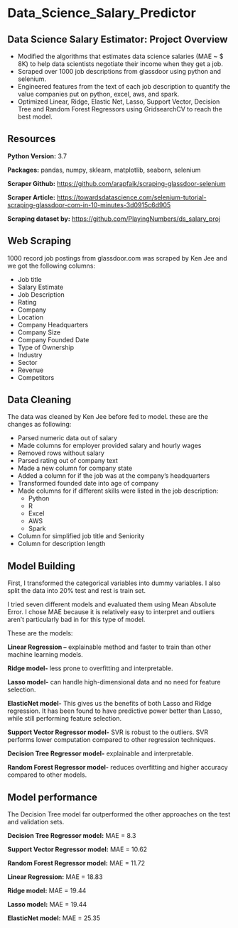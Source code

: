 # Data_Science_Salary_Predictor

## Data Science Salary Estimator: Project Overview
* Modified the algorithms that estimates data science salaries (MAE ~ $ 8K) to help data scientists negotiate their income when they get a job.
* Scraped over 1000 job descriptions from glassdoor using python and selenium.
* Engineered features from the text of each job description to quantify the value companies put on python, excel, aws, and spark.
* Optimized Linear, Ridge, Elastic Net, Lasso,  Support Vector, Decision Tree and Random Forest Regressors using GridsearchCV to reach the best model.

## Resources

**Python Version:** 3.7

**Packages:** pandas, numpy, sklearn, matplotlib, seaborn, selenium

**Scraper Github:** https://github.com/arapfaik/scraping-glassdoor-selenium

**Scraper Article:** https://towardsdatascience.com/selenium-tutorial-scraping-glassdoor-com-in-10-minutes-3d0915c6d905

**Scraping dataset by:** https://github.com/PlayingNumbers/ds_salary_proj

## Web Scraping

1000 record job postings from glassdoor.com was scraped by Ken Jee and we got the following columns:
* Job title
* Salary Estimate
* Job Description
* Rating
* Company
* Location
* Company Headquarters
* Company Size
* Company Founded Date
* Type of Ownership
* Industry
* Sector
* Revenue
* Competitors

## Data Cleaning

The data was cleaned by Ken Jee before fed to model. these are the changes as following: 

* Parsed numeric data out of salary
* Made columns for employer provided salary and hourly wages
* Removed rows without salary
* Parsed rating out of company text
* Made a new column for company state
* Added a column for if the job was at the company’s headquarters
* Transformed founded date into age of company
* Made columns for if different skills were listed in the job description:
    * Python
    * R
    * Excel
    * AWS
    * Spark
* Column for simplified job title and Seniority
* Column for description length

## Model Building

First, I transformed the categorical variables into dummy variables. I also split the data into 20% test and rest is train set.

I tried seven different models and evaluated them using Mean Absolute Error. I chose MAE because it is relatively easy to interpret and outliers aren’t particularly bad in for this type of model.

These are the models:

**Linear Regression –** explainable method and faster to train than other machine learning models. 

**Ridge model-** less prone to overfitting and interpretable.

**Lasso model-** can handle high-dimensional data and no need for feature selection.

**ElasticNet model-** This gives us the benefits of both Lasso and Ridge regression. It has been found to have predictive power better than Lasso, while still performing feature selection.

**Support Vector Regressor model-** SVR is robust to the outliers. SVR performs lower computation compared to other regression techniques.

**Decision Tree Regressor model-** explainable and interpretable.

**Random Forest Regressor model-** reduces overfitting and higher accuracy compared to other models.

## Model performance

The Decision Tree model far outperformed the other approaches on the test and validation sets.

**Decision Tree Regressor model:** MAE = 8.3

**Support Vector Regressor model:** MAE = 10.62

**Random Forest Regressor model:** MAE = 11.72

**Linear Regression:** MAE = 18.83 

**Ridge model:** MAE = 19.44

**Lasso model:** MAE = 19.44

**ElasticNet model:** MAE = 25.35


